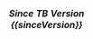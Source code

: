 <table  style="width:250px;">
   <thead>
     <tr>
	 <td style="text-align: center"><strong><em>Since TB Version {{sinceVersion}}</em></strong></td>
     </tr>
   </thead>
</table> 
